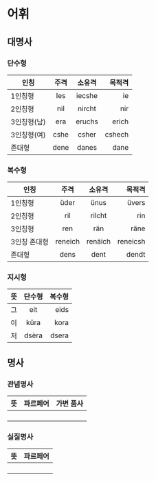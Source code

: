 # 어휘
## 대명사
### 단수형
| 인칭 | 주격 | 소유격 | 목적격 |
|---|:---:|:---:|---:|
|1인칭형|Ies|iecshe|ie|
|2인칭형|nil|nircht|nir|
|3인칭형(남)|era|eruchs|erich|
|3인칭형(여)|cshe|csher|cshech|
|존대형|dene|danes|dane|
### 복수형
| 인칭 | 주격 | 소유격 | 목적격 |
|---|:---:|:---:|---:|
|1인칭형|üder|ünus|üvers|
|2인칭형|ril|rilcht|rin|
|3인칭형|ren|rän|räne|
|3인칭 존대형|reneich|renäich|reneicsh|
|존대형|dens|dent|dendt|
### 지시형
| 뜻 | 단수형 | 복수형 |
|---:|:---:|---:|
|그|eit|eids|
|이|küra|kora|
|저|dsèra|dsera|
## 명사
### 관념명사
| 뜻 | 파르페어 | 가변 품사 |
|---:|:---:|---:|
||||
||||
||||
||||
### 실질명사
| 뜻 | 파르페어 |
|---:|:---:|
|||
|||
|||
|||
